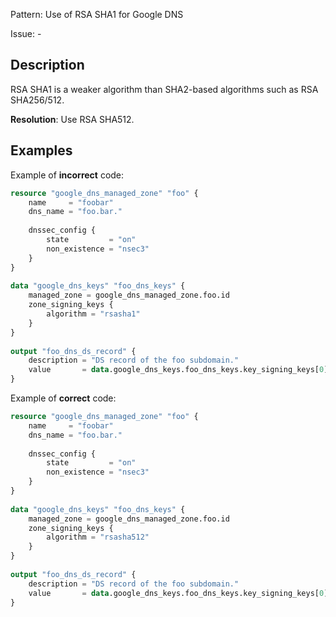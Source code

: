 Pattern: Use of RSA SHA1 for Google DNS

Issue: -

## Description

RSA SHA1 is a weaker algorithm than SHA2-based algorithms such as RSA SHA256/512.

**Resolution**: Use RSA SHA512.

## Examples

Example of **incorrect** code:

```terraform
resource "google_dns_managed_zone" "foo" {
	name     = "foobar"
	dns_name = "foo.bar."
	
	dnssec_config {
		state         = "on"
		non_existence = "nsec3"
	}
}
	
data "google_dns_keys" "foo_dns_keys" {
	managed_zone = google_dns_managed_zone.foo.id
	zone_signing_keys {
		algorithm = "rsasha1"
	}
}
	
output "foo_dns_ds_record" {
	description = "DS record of the foo subdomain."
	value       = data.google_dns_keys.foo_dns_keys.key_signing_keys[0].ds_record
}
```

Example of **correct** code:

```terraform
resource "google_dns_managed_zone" "foo" {
	name     = "foobar"
	dns_name = "foo.bar."
	
	dnssec_config {
		state         = "on"
		non_existence = "nsec3"
	}
}
	
data "google_dns_keys" "foo_dns_keys" {
	managed_zone = google_dns_managed_zone.foo.id
	zone_signing_keys {
		algorithm = "rsasha512"
	}
}
	
output "foo_dns_ds_record" {
	description = "DS record of the foo subdomain."
	value       = data.google_dns_keys.foo_dns_keys.key_signing_keys[0].ds_record
}
```